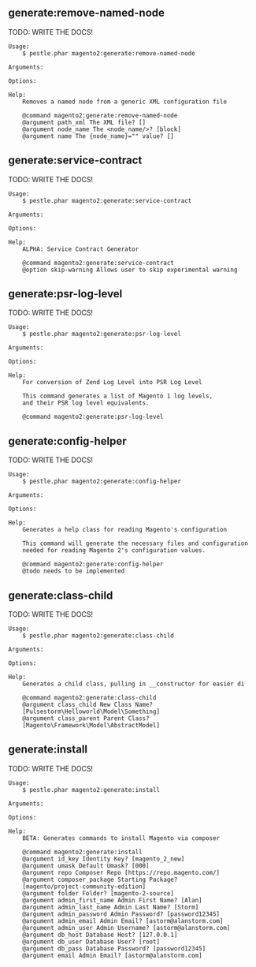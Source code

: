 ## generate:remove-named-node

TODO: WRITE THE DOCS!

    Usage:
        $ pestle.phar magento2:generate:remove-named-node

    Arguments:

    Options:

    Help:
        Removes a named node from a generic XML configuration file

        @command magento2:generate:remove-named-node
        @argument path_xml The XML file? []
        @argument node_name The <node_name/>? [block]
        @argument name The {node_name}="" value? []


## generate:service-contract

TODO: WRITE THE DOCS!

    Usage:
        $ pestle.phar magento2:generate:service-contract

    Arguments:

    Options:

    Help:
        ALPHA: Service Contract Generator

        @command magento2:generate:service-contract
        @option skip-warning Allows user to skip experimental warning


## generate:psr-log-level

TODO: WRITE THE DOCS!

    Usage:
        $ pestle.phar magento2:generate:psr-log-level

    Arguments:

    Options:

    Help:
        For conversion of Zend Log Level into PSR Log Level

        This command generates a list of Magento 1 log levels,
        and their PSR log level equivalents.

        @command magento2:generate:psr-log-level


## generate:config-helper

TODO: WRITE THE DOCS!

    Usage:
        $ pestle.phar magento2:generate:config-helper

    Arguments:

    Options:

    Help:
        Generates a help class for reading Magento's configuration

        This command will generate the necessary files and configuration
        needed for reading Magento 2's configuration values.

        @command magento2:generate:config-helper
        @todo needs to be implemented


## generate:class-child

TODO: WRITE THE DOCS!

    Usage:
        $ pestle.phar magento2:generate:class-child

    Arguments:

    Options:

    Help:
        Generates a child class, pulling in __constructor for easier di

        @command magento2:generate:class-child
        @argument class_child New Class Name?
        [Pulsestorm\Helloworld\Model\Something]
        @argument class_parent Parent Class?
        [Magento\Framework\Model\AbstractModel]


## generate:install

TODO: WRITE THE DOCS!

    Usage:
        $ pestle.phar magento2:generate:install

    Arguments:

    Options:

    Help:
        BETA: Generates commands to install Magento via composer

        @command magento2:generate:install
        @argument id_key Identity Key? [magento_2_new]
        @argument umask Default Umask? [000]
        @argument repo Composer Repo [https://repo.magento.com/]
        @argument composer_package Starting Package?
        [magento/project-community-edition]
        @argument folder Folder? [magento-2-source]
        @argument admin_first_name Admin First Name? [Alan]
        @argument admin_last_name Admin Last Name? [Storm]
        @argument admin_password Admin Password? [password12345]
        @argument admin_email Admin Email? [astorm@alanstorm.com]
        @argument admin_user Admin Username? [astorm@alanstorm.com]
        @argument db_host Database Host? [127.0.0.1]
        @argument db_user Database User? [root]
        @argument db_pass Database Password? [password12345]
        @argument email Admin Email? [astorm@alanstorm.com]
